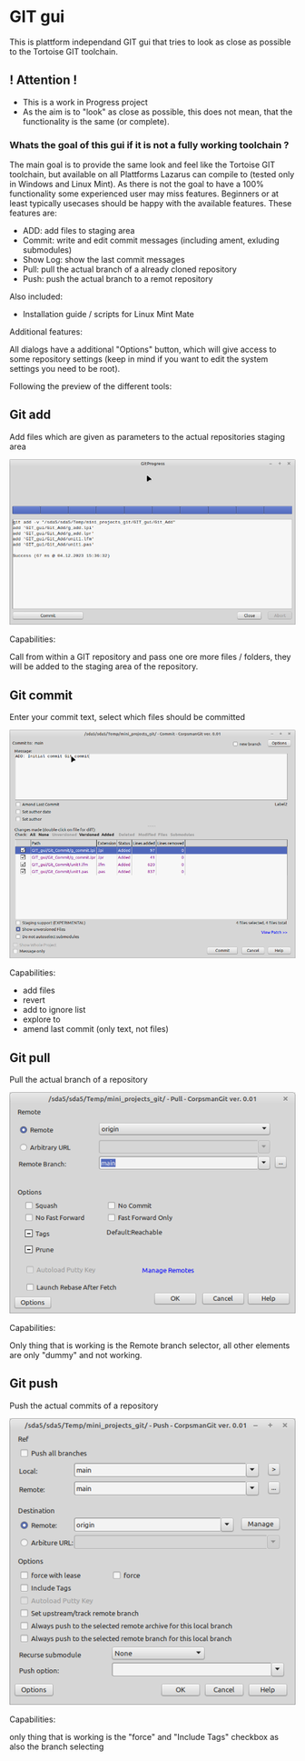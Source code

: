 # GIT gui

This is plattform independand GIT gui that tries to look as close as possible to the Tortoise GIT toolchain.

## ! Attention !
* This is a work in Progress project
* As the aim is to "look" as close as possible, this does not mean, that the functionality is the same (or complete).

### Whats the goal of this gui if it is not a fully working toolchain ?

The main goal is to provide the same look and feel like the Tortoise GIT toolchain, but available on all Plattforms Lazarus can compile to (tested only in Windows and Linux Mint). As there is not the goal to have a 100% functionality some experienced user may miss features. Beginners or at least typically usecases should be happy with the available features. These features are:

 - ADD: add files to staging area
 - Commit: write and edit commit messages (including ament, exluding submodules)
 - Show Log: show the last commit messages
 - Pull: pull the actual branch of a already cloned repository
 - Push: push the actual branch to a remot repository

Also included:

 - Installation guide / scripts for Linux Mint Mate

Additional features:

All dialogs have a additional "Options" button, which will give access to some repository settings (keep in mind if you want to edit the system settings you need to be root).

Following the preview of the different tools:

## Git add

Add files which are given as parameters to the actual repositories staging area

![](add_preview.png)

Capabilities:

Call from within a GIT repository and pass one ore more files / folders, they will be added to the staging area of the repository.

## Git commit

Enter your commit text, select which files should be committed

![](commit_preview.png)

Capabilities:
- add files
- revert
- add to ignore list
- explore to
- amend last commit (only text, not files)

## Git pull

Pull the actual branch of a repository

![](pull_preview.png)

Capabilities:

Only thing that is working is the Remote branch selector, all other elements are only "dummy" and not working.

## Git push

Push the actual commits of a repository

![](push_preview.png)

Capabilities:

only thing that is working is the "force" and "Include Tags" checkbox as also the branch selecting
